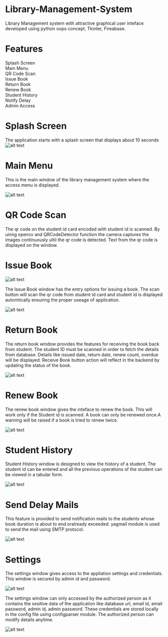 # Library-Management-System

 Library Management system with attractive graphical user inteface developed using python oops concept, Tkinter, Fireabase.
 
# Features
 Splash Screen\
 Main Menu\
 QR Code Scan\
 Issue Book\
 Return Book\
 Renew Book\
 Student History\
 Notify Delay\
 Admin Access
 

# Splash Screen
The application starts with a splash screen that displays about 10 seconds
![alt text](https://github.com/Himmalay-Devulapalli/Library-Management-System/blob/main/images/splash_screen.png)

# Main Menu
This is the main window of the library management system where the access menu is displayed.

![alt text](https://github.com/Himmalay-Devulapalli/Library-Management-System/blob/main/images/Main_menu.png)

# QR Code Scan 
The qr code on the student id card encoded with student id is scanned. By uinng opencv and QRCodeDetector function the camera captures the images continuously ultil the qr code is detected. Text from the qr code is displayed on the window.

# Issue Book
![alt text](https://github.com/Himmalay-Devulapalli/Library-Management-System/blob/main/images/issue_book.png)

The Issue Book window has the entry options for issuing a book. The scan button will scan the qr code from student id card and student id is displayed automtically 
ensuring the proper useage of application.

![alt text](https://github.com/Himmalay-Devulapalli/Library-Management-System/blob/main/images/issue_book2.png)



# Return Book

The return book window provides the features for receiving the book back from student. The student ID must be scanned in order to fetch the details from database.
Details like issued date, return date, renew count, overdue will be displayed. Receive Book button action will reflect in the backend by updating the status of the book.

![alt text](https://github.com/Himmalay-Devulapalli/Library-Management-System/blob/main/images/return_book.png)

# Renew Book
The renew book window gives the inteface to renew the book. This will work only if the Student id is scanned. A book can only be renewed once.A warning will be raised if a book is tried to renew twice.

![alt text](https://github.com/Himmalay-Devulapalli/Library-Management-System/blob/main/images/renew_book.png)

# Student History
Student History window is designed to view the history of a student. The student id can be entered and all the previous operations of the student can be viewed in a tabular form.

![alt text](https://github.com/Himmalay-Devulapalli/Library-Management-System/blob/main/images/stud_hist.png)

# Send Delay Mails
This feature is provided to send notification mails to the students whose book duration is about to end oralready exceeded. yagmail module is used to send the mail using SMTP protocol.

![alt text](https://github.com/Himmalay-Devulapalli/Library-Management-System/blob/main/images/mails.png)

# Settings
The settings window gives access to the appliation settings and credentials. This window is secured by admin id and password.

![alt text](https://github.com/Himmalay-Devulapalli/Library-Management-System/blob/main/images/settings.png)

The settings window can only accessed by the authorized person as it contains the sesitive data of the application like database url, email id, email password, admin id, admin password. These credentials are stored locally in the config file using configparser module. The authorized person can modify details anytime.

![alt text](https://github.com/Himmalay-Devulapalli/Library-Management-System/blob/main/images/settings2.png)


